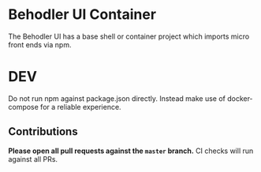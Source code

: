 # Behodler UI Container
The Behodler UI has a base shell or container project which imports micro front ends via npm. 

# DEV
Do not run npm against package.json directly. Instead make use of docker-compose for a reliable experience.

## Contributions

**Please open all pull requests against the `master` branch.**
CI checks will run against all PRs.
